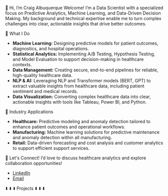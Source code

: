 👋 Hi, I’m Craig Albuquerque
Welcome! I’m a Data Scientist with a specialized focus on Predictive Analytics, Machine Learning, and Data-Driven Decision Making. My background and technical expertise enable me to turn complex challenges into clear, actionable insights that drive better outcomes.

🔧 What I Do
- **Machine Learning:** Designing predictive models for patient outcomes, diagnostics, and hospital operations.
- **Statistical Analytics:** Implementing A/B Testing, Hypothesis Testing, and Model Evaluation to support decision-making in healthcare contexts.
- **Data Management:** Creating secure, end-to-end pipelines for reliable, high-quality healthcare data.
- **NLP & AI:** Leveraging NLP and Transformer models (BERT, GPT) to extract valuable insights from healthcare data, including patient sentiment and medical records.
- **Data Visualization:** Converting complex healthcare data into clear, actionable insights with tools like Tableau, Power BI, and Python.

💼 Industry Applications
- **Healthcare:** Predictive modeling and anomaly detection tailored to enhance patient outcomes and operational workflows.
- **Manufacturing:** Machine learning solutions for predictive maintenance and anomaly detection within all manufacturing.
- **Retail:** Data-driven forecasting and cost analysis and customer analytics to support efficient support services.

💬 Let's Connect!
I’d love to discuss healthcare analytics and explore collaboration opportunities!

- [LinkedIn](https://www.linkedin.com/in/craigalbuquerque/)
- [Email](mailto:craigalbuque@gmail.com)

⬇️ ⬇️ ⬇️ Projects ⬇️ ⬇️ ⬇️
